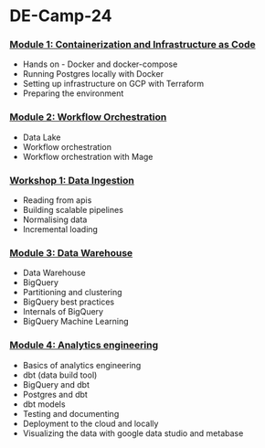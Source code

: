# DE-Camp-24

### [Module 1: Containerization and Infrastructure as Code](01-docker-terraform/)

* Hands on - Docker and docker-compose
* Running Postgres locally with Docker
* Setting up infrastructure on GCP with Terraform
* Preparing the environment

### [Module 2: Workflow Orchestration](02-workflow-orchestration/)

* Data Lake
* Workflow orchestration
* Workflow orchestration with Mage

### [Workshop 1: Data Ingestion](cohorts/2024/workshops/dlt.md)

* Reading from apis
* Building scalable pipelines
* Normalising data
* Incremental loading

### [Module 3: Data Warehouse](03-data-warehouse/)

* Data Warehouse
* BigQuery
* Partitioning and clustering
* BigQuery best practices
* Internals of BigQuery
* BigQuery Machine Learning

### [Module 4: Analytics engineering](04-analytics-engineering/)

* Basics of analytics engineering
* dbt (data build tool)
* BigQuery and dbt
* Postgres and dbt
* dbt models
* Testing and documenting
* Deployment to the cloud and locally
* Visualizing the data with google data studio and metabase